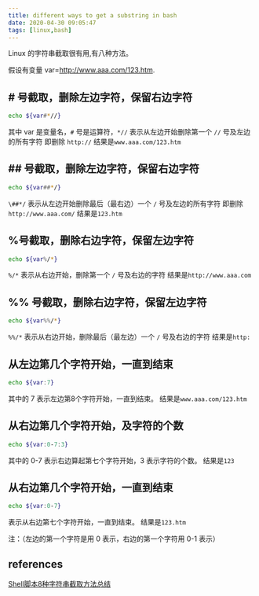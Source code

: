 ```yaml
---
title: different ways to get a substring in bash
date: 2020-04-30 09:05:47
tags: [linux,bash]
---
```


Linux 的字符串截取很有用,有八种方法。

假设有变量 var=http://www.aaa.com/123.htm.

## \# 号截取，删除左边字符，保留右边字符

```bash
echo ${var#*//}
```

其中 var 是变量名，`#` 号是运算符，`*//` 表示从左边开始删除第一个 `//` 号及左边的所有字符
即删除 `http://`
结果是`www.aaa.com/123.htm`

## \## 号截取，删除左边字符，保留右边字符

```bash
echo ${var##*/}
```

`\##*/` 表示从左边开始删除最后（最右边）一个 `/` 号及左边的所有字符
即删除 `http://www.aaa.com/`
结果是`123.htm`

## %号截取，删除右边字符，保留左边字符

```bash
echo ${var%/*}
```

`%/*` 表示从右边开始，删除第一个 `/` 号及右边的字符
结果是`http://www.aaa.com`

## %% 号截取，删除右边字符，保留左边字符

```bash
echo ${var%%/*}
```

`%%/*` 表示从右边开始，删除最后（最左边）一个 `/` 号及右边的字符
结果是`http:`

## 从左边第几个字符开始，一直到结束

```bash
echo ${var:7}
```
其中的 7 表示左边第8个字符开始，一直到结束。
结果是`www.aaa.com/123.htm`


## 从右边第几个字符开始，及字符的个数

```bash
echo ${var:0-7:3}
```
其中的 0-7 表示右边算起第七个字符开始，3 表示字符的个数。
结果是`123`

## 从右边第几个字符开始，一直到结束

```bash
echo ${var:0-7}
```
表示从右边第七个字符开始，一直到结束。
结果是`123.htm`

注：（左边的第一个字符是用 0 表示，右边的第一个字符用 0-1 表示）


## references
[Shell脚本8种字符串截取方法总结](https://www.jb51.net/article/56563.htm)
